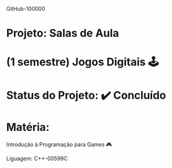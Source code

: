 GitHub-100000

# Projeto: Salas de Aula
# (1 semestre) Jogos Digitais 🕹️
# Status do Projeto: ✔️ Concluído

# Matéria:
Introdução à Programação para Games 🎮

Liguagem:
C++-00599C
